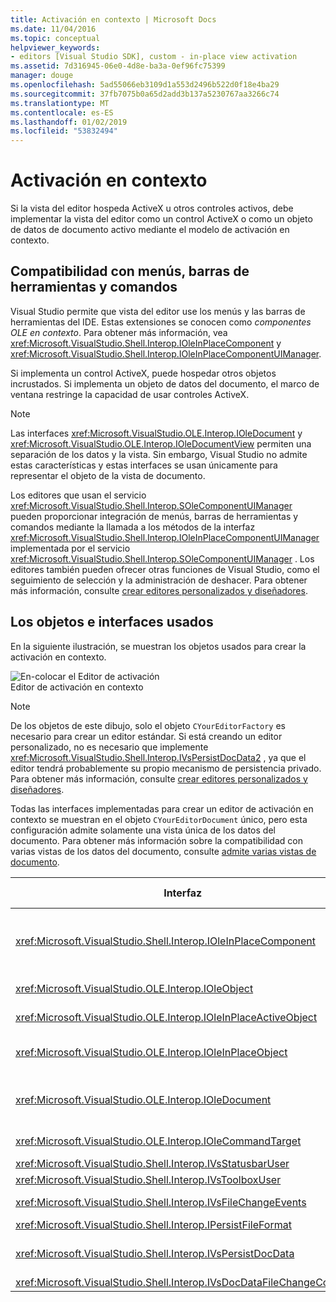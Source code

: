 ```yaml
---
title: Activación en contexto | Microsoft Docs
ms.date: 11/04/2016
ms.topic: conceptual
helpviewer_keywords:
- editors [Visual Studio SDK], custom - in-place view activation
ms.assetid: 7d316945-06e0-4d8e-ba3a-0ef96fc75399
manager: douge
ms.openlocfilehash: 5ad55066eb3109d1a553d2496b522d0f18e4ba29
ms.sourcegitcommit: 37fb7075b0a65d2add3b137a5230767aa3266c74
ms.translationtype: MT
ms.contentlocale: es-ES
ms.lasthandoff: 01/02/2019
ms.locfileid: "53832494"
---
```

# <a name="in-place-activation"></a>Activación en contexto
Si la vista del editor hospeda ActiveX u otros controles activos, debe implementar la vista del editor como un control ActiveX o como un objeto de datos de documento activo mediante el modelo de activación en contexto.  
  
## <a name="support-for-menus-toolbars-and-commands"></a>Compatibilidad con menús, barras de herramientas y comandos  
 Visual Studio permite que vista del editor use los menús y las barras de herramientas del IDE. Estas extensiones se conocen como *componentes OLE en contexto*. Para obtener más información, vea <xref:Microsoft.VisualStudio.Shell.Interop.IOleInPlaceComponent> y <xref:Microsoft.VisualStudio.Shell.Interop.IOleInPlaceComponentUIManager>.  
  
 Si implementa un control ActiveX, puede hospedar otros objetos incrustados. Si implementa un objeto de datos del documento, el marco de ventana restringe la capacidad de usar controles ActiveX.  
  
> [!NOTE]
>  Las interfaces <xref:Microsoft.VisualStudio.OLE.Interop.IOleDocument> y <xref:Microsoft.VisualStudio.OLE.Interop.IOleDocumentView> permiten una separación de los datos y la vista. Sin embargo, Visual Studio no admite estas características y estas interfaces se usan únicamente para representar el objeto de la vista de documento.  
  
 Los editores que usan el servicio <xref:Microsoft.VisualStudio.Shell.Interop.SOleComponentUIManager> pueden proporcionar integración de menús, barras de herramientas y comandos mediante la llamada a los métodos de la interfaz <xref:Microsoft.VisualStudio.Shell.Interop.IOleInPlaceComponentUIManager> implementada por el servicio <xref:Microsoft.VisualStudio.Shell.Interop.SOleComponentUIManager> . Los editores también pueden ofrecer otras funciones de Visual Studio, como el seguimiento de selección y la administración de deshacer. Para obtener más información, consulte [crear editores personalizados y diseñadores](../extensibility/creating-custom-editors-and-designers.md).  
  
## <a name="objects-and-interfaces-used"></a>Los objetos e interfaces usados  
 En la siguiente ilustración, se muestran los objetos usados para crear la activación en contexto.  
  
 ![En&#45;colocar el Editor de activación](../extensibility/media/vsinplaceactivationeditor.gif "vsInPlaceActivationEditor")  
Editor de activación en contexto  
  
> [!NOTE]
>  De los objetos de este dibujo, solo el objeto `CYourEditorFactory` es necesario para crear un editor estándar. Si está creando un editor personalizado, no es necesario que implemente <xref:Microsoft.VisualStudio.Shell.Interop.IVsPersistDocData2> , ya que el editor tendrá probablemente su propio mecanismo de persistencia privado. Para obtener más información, consulte [crear editores personalizados y diseñadores](../extensibility/creating-custom-editors-and-designers.md).  
  
 Todas las interfaces implementadas para crear un editor de activación en contexto se muestran en el objeto `CYourEditorDocument` único, pero esta configuración admite solamente una vista única de los datos del documento. Para obtener más información sobre la compatibilidad con varias vistas de los datos del documento, consulte [admite varias vistas de documento](../extensibility/supporting-multiple-document-views.md).  
  
|Interfaz|Tipo de objeto|Usar|  
|---------------|--------------------|---------|  
|<xref:Microsoft.VisualStudio.Shell.Interop.IOleInPlaceComponent>|Ver|Permite que los objetos de VSPackage en contexto funcionen como componentes totalmente integrados del IDE mediante el servicio <xref:Microsoft.VisualStudio.Shell.Interop.SOleComponentUIManager> . Este servicio integra los menús, las barras de herramientas y los comandos del objeto en el IDE y emite notificaciones de los cambios de estado.|  
|<xref:Microsoft.VisualStudio.OLE.Interop.IOleObject>|Ver|Medios principales por los que un objeto incrustado proporciona características básicas a su contenedor y se comunica con este.|  
|<xref:Microsoft.VisualStudio.OLE.Interop.IOleInPlaceActiveObject>|Ver|Administra la activación y desactivación de los objetos en contexto, y determina la cantidad del objeto en contexto que debe estar visible.|  
|<xref:Microsoft.VisualStudio.OLE.Interop.IOleInPlaceObject>|Ver|Proporciona un canal directo de comunicación entre un objeto en contexto, la ventana de marco exterior de la aplicación asociada y la ventana del documento en la aplicación que contiene el objeto incrustado.|  
|<xref:Microsoft.VisualStudio.OLE.Interop.IOleDocument>|Ver|Implementa un objeto ActiveX. Tenga en cuenta que los métodos de <xref:Microsoft.VisualStudio.OLE.Interop.IOleDocument> y <xref:Microsoft.VisualStudio.OLE.Interop.IOleDocumentView> que separan los datos y la vista del documento no se usan en el IDE.|  
|<xref:Microsoft.VisualStudio.OLE.Interop.IOleCommandTarget>|Ver/datos|Permite que el objeto de datos del documento, el objeto de vista de documento o ambos participen en la gestión de comandos.|  
|<xref:Microsoft.VisualStudio.Shell.Interop.IVsStatusbarUser>|Ver|Habilita las actualizaciones de la barra de estado.|  
|<xref:Microsoft.VisualStudio.Shell.Interop.IVsToolboxUser>|Ver|Permite agregar elementos al cuadro de herramientas.|  
|<xref:Microsoft.VisualStudio.Shell.Interop.IVsFileChangeEvents>|Datos|Envía una notificación de los cambios realizados en el archivo editado. (Esta interfaz es opcional).|  
|<xref:Microsoft.VisualStudio.Shell.Interop.IPersistFileFormat>|Datos|Se usa para habilitar la característica Guardar como para un tipo de archivo.|  
|<xref:Microsoft.VisualStudio.Shell.Interop.IVsPersistDocData>|Datos|Habilita la persistencia del documento. Para los archivos de solo lectura, llame a <xref:Microsoft.VisualStudio.Shell.Interop.IVsPersistDocData2.SetDocDataReadOnly%2A> para proporcionar el icono "bloquear" que indica que los archivos son de solo lectura.|  
|<xref:Microsoft.VisualStudio.Shell.Interop.IVsDocDataFileChangeControl>|Datos|Determina si los cambios realizados en los datos del documento deben omitirse.|
